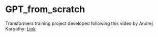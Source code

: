 # GPT_from_scratch
Transformers training project developed following this video by Andrej Karpathy: [Link](https://www.youtube.com/watch?v=kCc8FmEb1nY)
